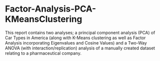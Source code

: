 # Factor-Analysis-PCA-KMeansClustering
This report contains two analyses; a principal component analysis (PCA) of Car Types in America (along with K-Means clustering as well as Factor Analysis incorporating Eigenvalues and Cosine Values) and a Two-Way ANOVA (with interaction/replication) analysis of a manually created dataset relating to a pharmaceutical company. 
